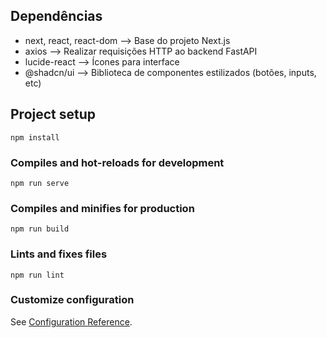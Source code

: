 ## Dependências

- next, react, react-dom --> Base do projeto Next.js
- axios --> Realizar requisições HTTP ao backend FastAPI
- lucide-react --> Ícones para interface
- @shadcn/ui --> Biblioteca de componentes estilizados (botões, inputs, etc)


## Project setup
```
npm install
```

### Compiles and hot-reloads for development
```
npm run serve
```

### Compiles and minifies for production
```
npm run build
```

### Lints and fixes files
```
npm run lint
```

### Customize configuration
See [Configuration Reference](https://cli.vuejs.org/config/).
